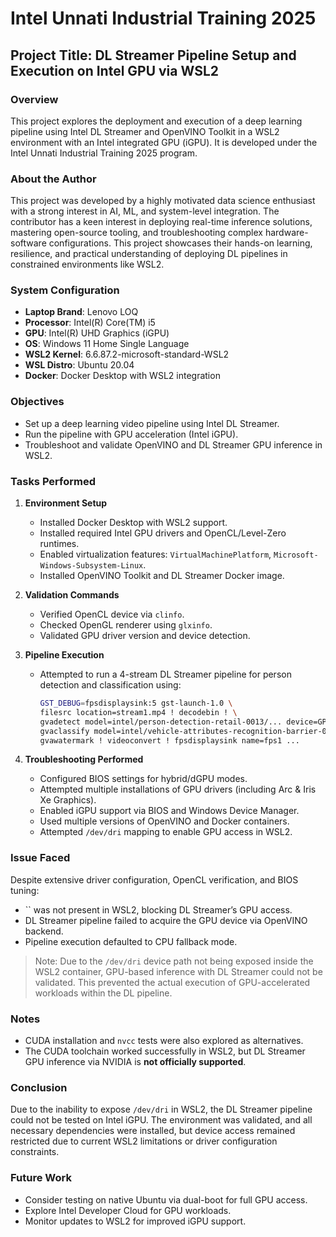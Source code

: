 # Intel Unnati Industrial Training 2025

## Project Title: DL Streamer Pipeline Setup and Execution on Intel GPU via WSL2

### Overview

This project explores the deployment and execution of a deep learning pipeline using Intel DL Streamer and OpenVINO Toolkit in a WSL2 environment with an Intel integrated GPU (iGPU). It is developed under the Intel Unnati Industrial Training 2025 program.

### About the Author

This project was developed by a highly motivated data science enthusiast with a strong interest in AI, ML, and system-level integration. The contributor has a keen interest in deploying real-time inference solutions, mastering open-source tooling, and troubleshooting complex hardware-software configurations. This project showcases their hands-on learning, resilience, and practical understanding of deploying DL pipelines in constrained environments like WSL2.

### System Configuration

* **Laptop Brand**: Lenovo LOQ
* **Processor**: Intel(R) Core(TM) i5
* **GPU**: Intel(R) UHD Graphics (iGPU)
* **OS**: Windows 11 Home Single Language
* **WSL2 Kernel**: 6.6.87.2-microsoft-standard-WSL2
* **WSL Distro**: Ubuntu 20.04
* **Docker**: Docker Desktop with WSL2 integration

### Objectives

* Set up a deep learning video pipeline using Intel DL Streamer.
* Run the pipeline with GPU acceleration (Intel iGPU).
* Troubleshoot and validate OpenVINO and DL Streamer GPU inference in WSL2.

### Tasks Performed

1. **Environment Setup**

   * Installed Docker Desktop with WSL2 support.
   * Installed required Intel GPU drivers and OpenCL/Level-Zero runtimes.
   * Enabled virtualization features: `VirtualMachinePlatform`, `Microsoft-Windows-Subsystem-Linux`.
   * Installed OpenVINO Toolkit and DL Streamer Docker image.

2. **Validation Commands**

   * Verified OpenCL device via `clinfo`.
   * Checked OpenGL renderer using `glxinfo`.
   * Validated GPU driver version and device detection.

3. **Pipeline Execution**

   * Attempted to run a 4-stream DL Streamer pipeline for person detection and classification using:

     ```bash
     GST_DEBUG=fpsdisplaysink:5 gst-launch-1.0 \
     filesrc location=stream1.mp4 ! decodebin ! \
     gvadetect model=intel/person-detection-retail-0013/... device=GPU ! \
     gvaclassify model=intel/vehicle-attributes-recognition-barrier-0039/... device=GPU ! \
     gvawatermark ! videoconvert ! fpsdisplaysink name=fps1 ...
     ```

4. **Troubleshooting Performed**

   * Configured BIOS settings for hybrid/dGPU modes.
   * Attempted multiple installations of GPU drivers (including Arc & Iris Xe Graphics).
   * Enabled iGPU support via BIOS and Windows Device Manager.
   * Used multiple versions of OpenVINO and Docker containers.
   * Attempted `/dev/dri` mapping to enable GPU access in WSL2.

### Issue Faced

Despite extensive driver configuration, OpenCL verification, and BIOS tuning:

* \`\` was not present in WSL2, blocking DL Streamer’s GPU access.
* DL Streamer pipeline failed to acquire the GPU device via OpenVINO backend.
* Pipeline execution defaulted to CPU fallback mode.

> Note: Due to the `/dev/dri` device path not being exposed inside the WSL2 container, GPU-based inference with DL Streamer could not be validated. This prevented the actual execution of GPU-accelerated workloads within the DL pipeline.

### Notes

* CUDA installation and `nvcc` tests were also explored as alternatives.
* The CUDA toolchain worked successfully in WSL2, but DL Streamer GPU inference via NVIDIA is **not officially supported**.

### Conclusion

Due to the inability to expose `/dev/dri` in WSL2, the DL Streamer pipeline could not be tested on Intel iGPU. The environment was validated, and all necessary dependencies were installed, but device access remained restricted due to current WSL2 limitations or driver configuration constraints.

### Future Work

* Consider testing on native Ubuntu via dual-boot for full GPU access.
* Explore Intel Developer Cloud for GPU workloads.
* Monitor updates to WSL2 for improved iGPU support.
